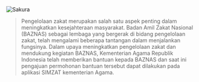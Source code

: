 <img alt="Sakura" id="readme-logo" src="https://kemenag.go.id/assets/imgs/theme/logo.png"/>

> Pengelolaan zakat merupakan salah satu aspek penting dalam meningkatkan kesejahteraan masyarakat. Badan Amil Zakat Nasional (BAZNAS) sebagai lembaga yang bergerak di bidang pengelolaan zakat, telah mengalami beberapa tantangan dalam menjalankan fungsinya. Dalam upaya meningkatkan pengelolaan zakat dan mendukung kegiatan BAZNAS, Kementerian Agama Republik Indonesia telah memberikan bantuan kepada BAZNAS dan saat ini pengajuan permohonan bantuan tersebut dapat dilakukan pada aplikasi SIMZAT kementerian Agama.
